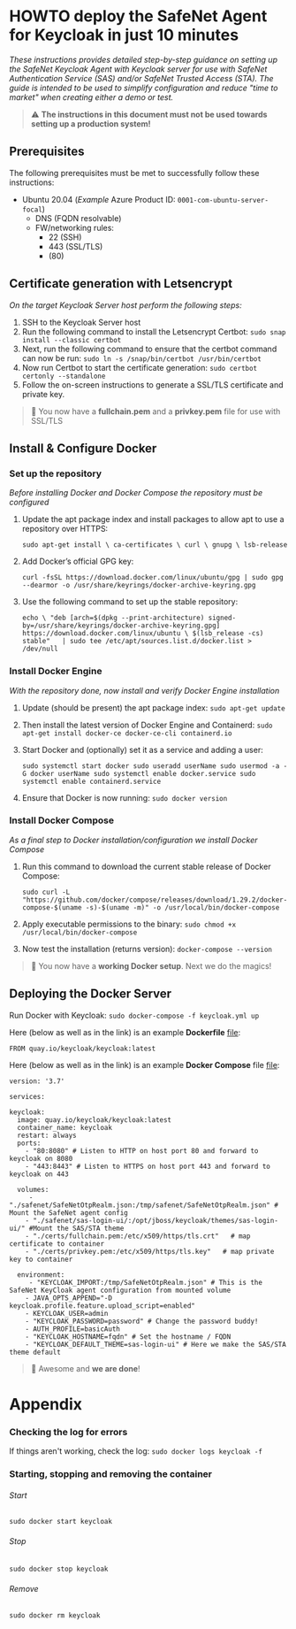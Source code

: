 # HOWTO deploy the SafeNet Agent for Keycloak in just 10 minutes
_These instructions provides detailed step-by-step guidance on setting up the SafeNet Keycloak Agent with Keycloak server for use with SafeNet Authentication Service (SAS) and/or SafeNet Trusted Access (STA). The guide is intended to be used to simplify configuration and reduce "time to market" when creating either a demo or test._

> :warning: **The instructions in this document must not be used towards setting up a production system!**

## Prerequisites
The following prerequisites must be met to successfully follow these instructions:

- Ubuntu 20.04 (_Example_ Azure Product ID: `0001-com-ubuntu-server-focal`)
  - DNS (FQDN resolvable)
  - FW/networking rules:
    - 22 (SSH)
    - 443 (SSL/TLS)
    - (80) 


## Certificate generation with Letsencrypt
_On the target Keycloak Server host perform the following steps:_

1. SSH to the Keycloak Server host
2. Run the following command to install the Letsencrypt Certbot: `sudo snap install --classic certbot`
4. Next, run the following command to ensure that the certbot command can now be run: `sudo ln -s /snap/bin/certbot /usr/bin/certbot`
5. Now run Certbot to start the certificate generation: `sudo certbot certonly --standalone`
6. Follow the on-screen instructions to generate a SSL/TLS certificate and private key.

> 🥉 You now have a **fullchain.pem** and a **privkey.pem** file for use with SSL/TLS

## Install & Configure Docker

### Set up the repository
_Before installing Docker and Docker Compose the repository must be configured_

1. Update the apt package index and install packages to allow apt to use a repository over HTTPS: 

    `sudo apt-get install \
    ca-certificates \
    curl \
    gnupg \
    lsb-release`

2. Add Docker’s official GPG key: 
    
   `curl -fsSL https://download.docker.com/linux/ubuntu/gpg | sudo gpg --dearmor -o /usr/share/keyrings/docker-archive-keyring.gpg`

4. Use the following command to set up the stable repository:

    `echo \ "deb [arch=$(dpkg --print-architecture) signed-by=/usr/share/keyrings/docker-archive-keyring.gpg] https://download.docker.com/linux/ubuntu \ $(lsb_release -cs) stable"   | sudo tee /etc/apt/sources.list.d/docker.list > /dev/null`

### Install Docker Engine
_With the repository done, now install and verify Docker Engine installation_

1. Update (should be present) the apt package index: `sudo apt-get update`
2. Then install the latest version of Docker Engine and Containerd: `sudo apt-get install docker-ce docker-ce-cli containerd.io`
3. Start Docker and (optionally) set it as a service and adding a user:

    `sudo systemctl start docker
    sudo useradd userName
    sudo usermod -a -G docker userName
    sudo systemctl enable docker.service
    sudo systemctl enable containerd.service`

4. Ensure that Docker is now running: `sudo docker version`

### Install Docker Compose
_As a final step to Docker installation/configuration we install Docker Compose_

1. Run this command to download the current stable release of Docker Compose: 

    `sudo curl -L "https://github.com/docker/compose/releases/download/1.29.2/docker-compose-$(uname -s)-$(uname -m)" -o /usr/local/bin/docker-compose`

2. Apply executable permissions to the binary: `sudo chmod +x /usr/local/bin/docker-compose`
3. Now test the installation (returns version): `docker-compose --version`

> 🥈 You now have a **working Docker setup**. Next we do the magics!

## Deploying the Docker Server

Run Docker with Keycloak: `sudo docker-compose -f keycloak.yml up`



Here (below as well as in the link) is an example **Dockerfile** [file](https://raw.githubusercontent.com/JMarkstrom/SafeNet-Keycloak-Agent/main/files/dockerfile):

    FROM quay.io/keycloak/keycloak:latest


Here (below as well as in the link) is an example **Docker Compose** file [file](https://raw.githubusercontent.com/JMarkstrom/SafeNet-Keycloak-Agent/main/files/keycloak.yml):

    version: '3.7'

    services:

    keycloak:
      image: quay.io/keycloak/keycloak:latest
      container_name: keycloak
      restart: always
      ports:
        - "80:8080" # Listen to HTTP on host port 80 and forward to keycloak on 8080
        - "443:8443" # Listen to HTTPS on host port 443 and forward to keycloak on 443
     
      volumes:
         - "./safenet/SafeNetOtpRealm.json:/tmp/safenet/SafeNetOtpRealm.json" # Mount the SafeNet agent config 
        - "./safenet/sas-login-ui/:/opt/jboss/keycloak/themes/sas-login-ui/" #Mount the SAS/STA theme
        - "./certs/fullchain.pem:/etc/x509/https/tls.crt"   # map certificate to container
        - "./certs/privkey.pem:/etc/x509/https/tls.key"   # map private key to container
       
      environment:
         - "KEYCLOAK_IMPORT:/tmp/SafeNetOtpRealm.json" # This is the SafeNet KeyCloak agent configuration from mounted volume
        - JAVA_OPTS_APPEND="-D keycloak.profile.feature.upload_script=enabled"
        - KEYCLOAK_USER=admin
        - "KEYCLOAK_PASSWORD=password" # Change the password buddy!
        - AUTH_PROFILE=basicAuth
        - "KEYCLOAK_HOSTNAME=fqdn" # Set the hostname / FQDN
        - "KEYCLOAK_DEFAULT_THEME=sas-login-ui" # Here we make the SAS/STA theme default




> 🥇 Awesome and **we are done**!



# Appendix

### Checking the log for errors
If things aren't working, check the log: `sudo docker logs keycloak -f`

### Starting, stopping and removing the container

###### Start
`sudo docker start keycloak`

###### Stop
`sudo docker stop keycloak`
 
###### Remove
`sudo docker rm keycloak`


